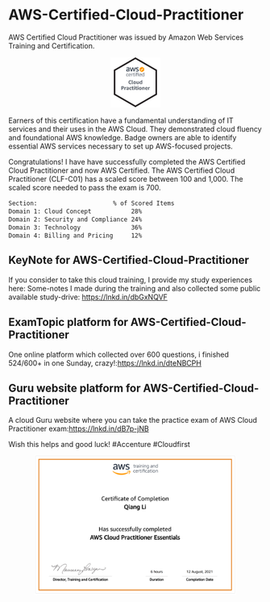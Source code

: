 # AWS-Certified-Cloud-Practitioner
AWS Certified Cloud Practitioner was issued by Amazon Web Services Training and Certification.

<p align="center">  
  <img src="AWS-CloudPractitioner-2021.png" width="100" alt="AWS Cloud Practitioner 2021"> 
</p>

Earners of this certification have a fundamental understanding of IT services and their uses in the AWS Cloud. They demonstrated cloud fluency and foundational AWS knowledge. Badge owners are able to identify essential AWS services necessary to set up AWS-focused projects.

Congratulations! I have have successfully completed the AWS Certified Cloud Practitioner and now AWS Certified. The AWS Certified Cloud Practitioner (CLF-C01) has a scaled score between 100 and 1,000. The scaled score needed to pass the exam is 700.

```
Section:                     % of Scored Items
Domain 1: Cloud Concept           28%
Domain 2: Security and Compliance 24%
Domain 3: Technology              36%
Domain 4: Billing and Pricing     12%

```

## KeyNote for AWS-Certified-Cloud-Practitioner
If you consider to take this cloud training, I provide my study experiences here:
Some-notes I made during the training and also collected some public available study-drive: https://lnkd.in/dbGxNQVF


## ExamTopic platform for AWS-Certified-Cloud-Practitioner
One online platform which collected over 600 questions, i finished 524/600+ in one Sunday, crazy!:https://lnkd.in/dteNBCPH

## Guru website platform for AWS-Certified-Cloud-Practitioner
A cloud Guru website where you can take the practice exam of AWS Cloud Practitioner exam:https://lnkd.in/dB7p-jNB

Wish this helps and good luck!
#Accenture #Cloudfirst

<p align="center">  
  <img src="AWS Cloud Certificate.PNG" width="400" alt="AWS Cloud Practitioner 2021 of Qiang Li"> 
</p>
